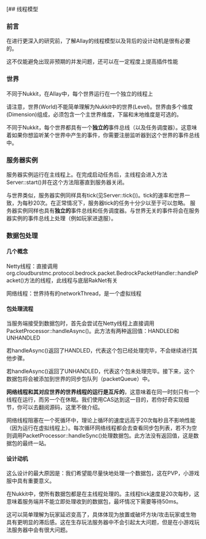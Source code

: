 [## 线程模型

### 前言

在进行更深入的研究前，了解Allay的线程模型以及背后的设计动机是很有必要的。

这不仅能避免出现非预期的并发问题，还可以在一定程度上提高插件性能

### 世界

不同于Nukkit，在Allay中，每个世界运行在一个独立的线程上

请注意，世界(World)不能简单理解为Nukkit中的世界(Level)。世界由多个维度(Dimension)组成，必须包含一个主世界维度，下届和末地维度是可选的。

不同于Nukkit，每个世界都具有一个**独立的**事件总线（以及任务调度器）。这意味着如果你想监听某个世界中产生的事件，你需要注册监听器到这个世界的事件总线中。

### 服务器实例

服务器实例运行在主线程上。在完成启动任务后，主线程会进入方法Server::start()并在这个方法阻塞直到服务器关闭。

与世界类似，服务器实例同样具有tick(见Server::tick())。tick的速率和世界一致，为每秒20次。在正常情况下，服务器tick的任务十分少以至于可以忽略。
服务器实例同样也具有**独立的**事件总线和任务调度器。与世界无关的事件将会在服务器实例的事件总线上处理（例如玩家进退服）。

### 数据包处理

#### 几个概念

Netty线程：直接调用org.cloudburstmc.protocol.bedrock.packet.BedrockPacketHandler::handlePacket()方法的线程，此线程与底层RakNet有关

网络线程：世界持有的networkThread，是一个虚拟线程

#### 包处理流程

当服务端接受到数据包时，首先会尝试在Netty线程上直接调用PacketProcessor::handleAsync()。此方法有两种返回值：HANDLED和UNHANDLED

若handleAsync()返回了HANDLED，代表这个包已经处理完毕，不会继续进行其他步骤。

若handleAsync()返回了UNHANDLED，代表这个包未处理完毕。接下来，这个数据包将会被添加到世界的同步包队列（packetQueue）中。

**网络线程和其对应世界的世界线程的运行是互斥的**，这意味着在同一时刻只有一个线程在运行，而另一个在休眠。我们使用CAS达到这一目的，若你好奇实现细节，你可以去翻阅源码，这里不做介绍。

网络线程阻塞在一个死循环中，理论上循环的速度远高于20次每秒且不影响性能（因为运行在虚拟线程上）。每次循环网络线程都会去查看同步包列表，若不为空则调用PacketProcessor::handleSync()处理数据包。此方法没有返回值，这是数据包的最终一站。

#### 设计动机

这么设计的最大原因是：我们希望能尽量快地处理一个数据包，这在PVP，小游戏服中具有重要意义。

在Nukkit中，使所有数据包都是在主线程处理的。主线程tick速度是20次每秒，这意味着服务端并不能立即处理收到的数据包，最坏情况下需要等待50ms。

这可以简单理解为玩家延迟变高了，具体体现为放置或破坏方块/攻击玩家或生物具有更明显的滞后感。这在生存玩法服务器中不会引起太大问题，但是在小游戏玩法服务器中会有很大问题。